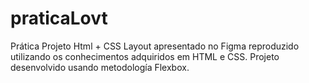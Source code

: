 # praticaLovt
Prática Projeto Html + CSS
Layout apresentado no Figma reproduzido utilizando os conhecimentos adquiridos em HTML e CSS. 
Projeto desenvolvido usando metodología Flexbox.

